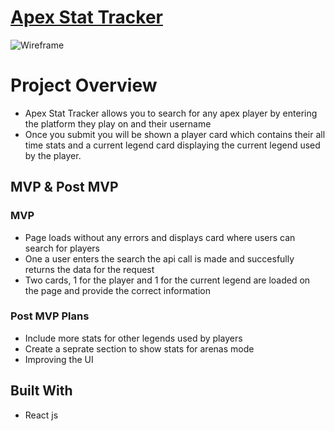 # <strong> [Apex Stat Tracker](https://apexstatstraker.netlify.app/)</strong>

![Wireframe](https://res.cloudinary.com/dsk8h1adc/image/upload/v1679508937/Screen_Shot_2023-03-22_at_2.14.15_PM_fzoy8x.png)

# Project Overview

- Apex Stat Tracker allows you to search for any apex player by entering the platform they play on and their username
- Once you submit you will be shown a player card which contains their all time stats and a current legend card displaying the current legend used by the player.

## MVP & Post MVP

### MVP
- Page loads without any errors and displays card where users can search for players
- One a user enters the search the api call is made and succesfully returns the data for the request
- Two cards, 1 for the player and 1 for the current legend are loaded on the page and provide the correct information

### Post MVP Plans
- Include more stats for other legends used by players
- Create a seprate section to show stats for arenas mode
- Improving the UI 

## Built With
- React js

